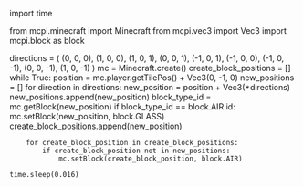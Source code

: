 import time

from mcpi.minecraft import Minecraft
from mcpi.vec3 import Vec3
import mcpi.block as block

directions = (
    (0, 0, 0),
    (1, 0, 0),
    (1, 0, 1),
    (0, 0, 1),
    (-1, 0, 1),
    (-1, 0, 0),
    (-1, 0, -1),
    (0, 0, -1),
    (1, 0, -1)
)
mc = Minecraft.create()
create_block_positions = []
while True:
    position = mc.player.getTilePos() + Vec3(0, -1, 0)
    new_positions = []
    for direction in directions:
        new_position = position + Vec3(*directions)
        new_positions.append(new_position)
        block_type_id = mc.getBlock(new_position)
        if block_type_id == block.AIR.id:
            mc.setBlock(new_position, block.GLASS)
            create_block_positions.append(new_position)

        for create_block_position in create_block_positions:
            if create_block_position not in new_positions:
                mc.setBlock(create_block_position, block.AIR)

    time.sleep(0.016)
